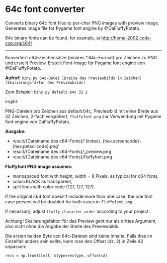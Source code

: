 # 64c font converter
Converts binary 64c font files to per-char PNG images with preview image. Generates image file for Pygame font engine by @DaFluffyPotato.

64c binary fonts can be found, for example, at http://home-2002.code-cop.org/c64/

---

Konvertiert c64-Zeichensätze (binäres *.64c-Format) pro Zeichen zu PNG und erstellt Preview. Erstellt Font-Image für Pygame font engine von @DaFluffyPotato.

**Aufruf:**
`biny.py 64c-Datei [Breite des Previewbilds in Zeichen] [Skalierungsfaktor des Previewbilds]`

Zum Beispiel:
`biny.py default.64c 32 2`

ergibt:

PNG-Dateien pro Zeichen aus default.64c, Previewbild mit einer Breite aus 32 Zeichen, 2-fach vergrößert, `fluffyfont.png` zur Verwendung mit Pygame font engine von DaFluffyPotato.

**Ausgabe:**

* result/{Dateiname des c64-Fonts}/'{index}. {hex.screencode}-{hex.petsciicode}.png'
* result/{Dateiname des c64-Fonts}/_preview.png
* result/{Dateiname des c64-Fonts}/fluffyfont.png

**Fluffyfont PNG image assumes:**

* monospaced font with height, width = 8 Pixels, as typical for c64 fonts,
* color=BLACK as transparent,
* split lines with color code (127, 127, 127).

If the original c64 font doesn't include more than one case, the one font case present will be doubled for both cases in `fluffyfont.png`.

If necessary, adjust `fluffy_character_order` according to your project.

Achtung! Skalierungsfaktor für das Preview geht nur als drittes Argument, also nicht ohne die Angabe der Breite des Previewbilds.

Die ersten beiden Byte von 64c-Dateien sind keine Inhalte. Falls dies im Einzelfall anders sein sollte, kann man den Offset (dz. 2) in Zeile 42 anpassen:

`recs = np.fromfile(f, dtype=rectype, offset=2)`

